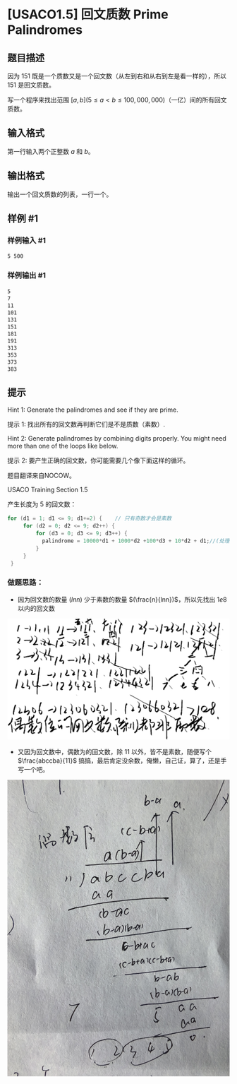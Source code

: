 # [USACO1.5] 回文质数 Prime Palindromes

## 题目描述

因为 $151$ 既是一个质数又是一个回文数（从左到右和从右到左是看一样的），所以 $151$ 是回文质数。

写一个程序来找出范围 $[a,b] (5 \le a < b \le 100,000,000)$（一亿）间的所有回文质数。

## 输入格式

第一行输入两个正整数 $a$ 和 $b$。

## 输出格式

输出一个回文质数的列表，一行一个。

## 样例 #1

### 样例输入 #1

```
5 500
```

### 样例输出 #1

```
5
7
11
101
131
151
181
191
313
353
373
383
```

## 提示

Hint 1: Generate the palindromes and see if they are prime.

提示 1: 找出所有的回文数再判断它们是不是质数（素数）.


Hint 2: Generate palindromes by combining digits properly. You might need more than one of the loops like below.

提示 2: 要产生正确的回文数，你可能需要几个像下面这样的循环。


题目翻译来自NOCOW。

USACO Training Section 1.5


产生长度为 $5$ 的回文数：

```cpp
for (d1 = 1; d1 <= 9; d1+=2) {    // 只有奇数才会是素数
     for (d2 = 0; d2 <= 9; d2++) {
         for (d3 = 0; d3 <= 9; d3++) {
           palindrome = 10000*d1 + 1000*d2 +100*d3 + 10*d2 + d1;//(处理回文数...)
         }
     }
 }

```
### 做题思路：
- 因为回文数的数量 $(lnn)$ 少于素数的数量 $(\frac{n}{lnn})$，所以先找出 $1e8$ 以内的回文数

![alt text](image.png)


- 又因为回文数中，偶数为的回文数，除 $11$ 以外，皆不是素数，随便写个 $\frac{abccba}{11}$ 搞搞，最后肯定没余数，俺懒，自己证，算了，还是手写一个吧。

![alt text](IMG_20250118_131544.jpg)

